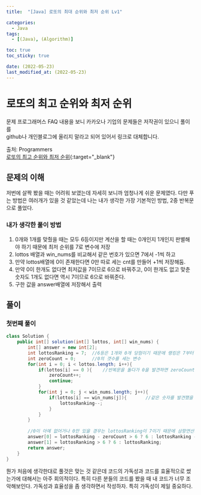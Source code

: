 ```yaml
---
title:  "[Java] 로또의 최대 순위와 최저 순위 Lv1" 

categories:
  - Java
tags:
  - [(Java), (Algorithm)]

toc: true
toc_sticky: true

date: (2022-05-23)
last_modified_at: (2022-05-23)
---
```



# 로또의 최고 순위와 최저 순위

문제 프로그래머스 FAQ 내용을 보니 카카오나 기업의 문제들은 저작권이 있으니 풀이를<br>
github나 개인블로그에 올리지 말라고 되어 있어서 링크로 대체합니다.

출처: Programmers <br>
[로또의 최고 순위와 최저 순위](https://programmers.co.kr/learn/courses/30/lessons/77484){:target="_blank"}  




## 문제의 이해
저번에 살짝 봤을 때는 어려워 보였는데 자세히 보니까 엄청나게 쉬운 문제였다.
다만 푸는 방법은 여러개가 있을 것 같았는데 나는 내가 생각한 가장 기본적인 방법, 2중 반복문으로 풀었다.




### 내가 생각한 풀이 방법
1. 0개와 1개를 맞췄을 때는 모두 6등이지만 계산을 할 때는 0개인지 1개인지 판별해야 하기 때문에 최저 순위를 7로 변수에 저장
2. lottos 배열과 win_nums를 비교해서 같은 번호가 있으면 7에서 -1씩 하고
3. 만약 lottos배열에 0이 존재한다면 0만 따로 세는 cnt를 만들어 +1씩 저장해둠.
4. 만약 0이 한개도 없다면 최저값을 7이므로 6으로 바꿔주고, 0이 한개도 없고 맞춘 숫자도 1개도 없다면 역시 7이므로 6으로 바꿔준다.
5. 구한 값을 answer배열에 저장해서 출력



## 풀이
### 첫번째 풀이


```java
class Solution {
    public int[] solution(int[] lottos, int[] win_nums) {
        int[] answer = new int[2];
        int lottosRanking = 7;  //6등은 1개와 0개 당첨이기 때문에 랭킹은 7부터 시작하도록 지정
        int zeroCount = 0;      //0의 갯수를 세는 변수
        for(int i = 0; i < lottos.length; i++){
            if(lottos[i] == 0 ){    //반복문을 돌다가 0을 발견하면 zeroCount를 증가시키고 continue
                zeroCount++;
                continue;
            }
            for(int j = 0; j < win_nums.length; j++){
                if(lottos[i] == win_nums[j]){       //같은 숫자를 발견했을 시 lottosRanking을 -1시켜서 순위를 증가시킴
                    lottosRanking--;
                }
            }
        }
            
        //0이 아예 없어거나 0만 있을 경우는 lottosRanking이 7이기 때문에 삼항연산자로 6으로 조정해줌
        answer[0] = lottosRanking - zeroCount > 6 ? 6 : lottosRanking - zeroCount ;
        answer[1] = lottosRanking > 6 ? 6 : lottosRanking;
        return answer;
    }
}
```

뭔가 처음에 생각한대로 풀것은 맞는 것 같은데 코드의 가독성과 코드를 효율적으로 썼는가에 대해서는 아주 회의적이다.
특히 다른 분들의 코드를 봤을 때 내 코드가 너무 조악해보인다. 가독성과 효율성을 좀 생각하면서 작성하자.
특히 가독성이 제일 중요하다.




<br>



<!-- [맨 위](#){: .btn .btn--primary }{: .align-right} 스크롤시 자동으로 up to 화살표가 나오므로 삭제 -->
